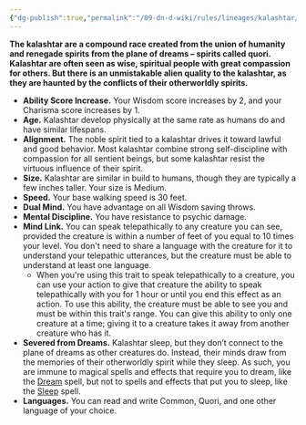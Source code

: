 ```yaml
---
{"dg-publish":true,"permalink":"/09-dn-d-wiki/rules/lineages/kalashtar/","tags":["race"]}
---
```



**The kalashtar are a compound race created from the union of humanity and renegade spirits from the plane of dreams – spirits called quori. Kalashtar are often seen as wise, spiritual people with great compassion for others. But there is an unmistakable alien quality to the kalashtar, as they are haunted by the conflicts of their otherworldly spirits.**

- **Ability Score Increase.** Your Wisdom score increases by 2, and your Charisma score increases by 1.
- **Age.** Kalashtar develop physically at the same rate as humans do and have similar lifespans.
- **Alignment.** The noble spirit tied to a kalashtar drives it toward lawful and good behavior. Most kalashtar combine strong self-discipline with compassion for all sentient beings, but some kalashtar resist the virtuous influence of their spirit.
- **Size.** Kalashtar are similar in build to humans, though they are typically a few inches taller. Your size is Medium.
- **Speed.** Your base walking speed is 30 feet.
- **Dual Mind.** You have advantage on all Wisdom saving throws.
- **Mental Discipline.** You have resistance to psychic damage.
- **Mind Link.** You can speak telepathically to any creature you can see, provided the creature is within a number of feet of you equal to 10 times your level. You don't need to share a language with the creature for it to understand your telepathic utterances, but the creature must be able to understand at least one language.
    - When you're using this trait to speak telepathically to a creature, you can use your action to give that creature the ability to speak telepathically with you for 1 hour or until you end this effect as an action. To use this ability, the creature must be able to see you and must be within this trait's range. You can give this ability to only one creature at a time; giving it to a creature takes it away from another creature who has it.
- **Severed from Dreams.** Kalashtar sleep, but they don’t connect to the plane of dreams as other creatures do. Instead, their minds draw from the memories of their otherworldly spirit while they sleep. As such, you are immune to magical spells and effects that require you to dream, like the [Dream](http://dnd5e.wikidot.com/spell:dream) spell, but not to spells and effects that put you to sleep, like the [Sleep](http://dnd5e.wikidot.com/spell:sleep) spell.
- **Languages.** You can read and write Common, Quori, and one other language of your choice.
